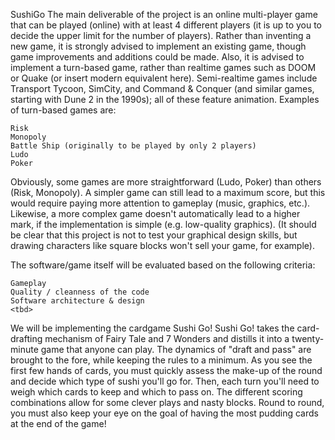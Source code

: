 SushiGo
The main deliverable of the project is an online multi-player game that can be played (online) with at least 4 different players (it is up to you to decide the upper limit for the number of players). Rather than inventing a new game, it is strongly advised to implement an existing game, though game improvements and additions could be made. Also, it is advised to implement a turn-based game, rather than realtime games such as DOOM or Quake (or insert modern equivalent here). Semi-realtime games include Transport Tycoon, SimCity, and Command & Conquer (and similar games, starting with Dune 2 in the 1990s); all of these feature animation. Examples of turn-based games are:

    Risk
    Monopoly
    Battle Ship (originally to be played by only 2 players)
    Ludo
    Poker


Obviously, some games are more straightforward (Ludo, Poker) than others (Risk, Monopoly). A simpler game can still lead to a maximum score, but this would require paying more attention to gameplay (music, graphics, etc.). Likewise, a more complex game doesn't automatically lead to a higher mark, if the implementation is simple (e.g. low-quality graphics). (It should be clear that this project is not to test your graphical design skills, but drawing characters like square blocks won't sell your game, for example).

The software/game itself will be evaluated based on the following criteria:

    Gameplay
    Quality / cleanness of the code
    Software architecture & design
    <tbd>


We will be implementing the cardgame Sushi Go!
Sushi Go! takes the card-drafting mechanism of Fairy Tale and 7 Wonders and distills it into a twenty-minute game that anyone can play. The dynamics of "draft and pass" are brought to the fore, while keeping the rules to a minimum. As you see the first few hands of cards, you must quickly assess the make-up of the round and decide which type of sushi you'll go for. Then, each turn you'll need to weigh which cards to keep and which to pass on. The different scoring combinations allow for some clever plays and nasty blocks. Round to round, you must also keep your eye on the goal of having the most pudding cards at the end of the game!
